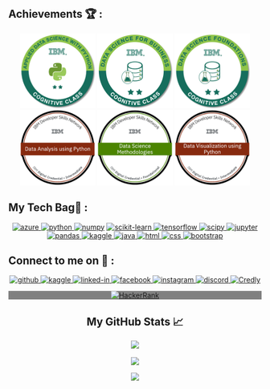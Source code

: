 
<h2 align="left">Achievements 🏆 :</h2>
<p align="center"> <img src="https://github.com/ADVAIT135/ADVAIT135/blob/main/Applied+Data+Science+with+Python.png" / height ="150"> 
 <img src="https://github.com/ADVAIT135/ADVAIT135/blob/main/Data+Sci+Business+Level+2+-+CC+-+2019.png" / height ="150"> 
 <img src="https://github.com/ADVAIT135/ADVAIT135/blob/main/Data+Sci+Foundations+Level+2+-+CC+-+2019.png" / height ="150"> 
 <img src="https://github.com/ADVAIT135/ADVAIT135/blob/main/Data_Analysis_using_Python.png" /height ="150">
 <img src="https://github.com/ADVAIT135/ADVAIT135/blob/main/Data_Science_Methodologies.png" /height ="150">
 <img src="https://github.com/ADVAIT135/ADVAIT135/blob/main/Data_Visualization_Using_Python.png" /height ="150">
</p>
<h2 align="left">My Tech Bag🎒 :</h2>
<p align="center"> <a href="https://azure.microsoft.com/en-in/" target="_blank"><img src = "https://www.vectorlogo.zone/logos/microsoft_azure/microsoft_azure-ar21.svg" alt="azure" width="90" height="40"/> </a>
 <a href="https://www.python.org" target="_blank"><img src = "https://www.vectorlogo.zone/logos/python/python-horizontal.svg" alt = "python" width="90" height="40"/> </a>
 <a href = "https://numpy.org/" target = "_blank"> <img src = "https://www.vectorlogo.zone/logos/numpy/numpy-ar21.svg" alt = "numpy" width="90" height="40"/></a>
 <a href = "https://scikit-learn.org/stable/" target = "_blank"> <img src = "https://upload.wikimedia.org/wikipedia/commons/0/05/Scikit_learn_logo_small.svg" alt = "scikit-learn" width = "90" height = "40"/> </a>
  <a href = "https://www.tensorflow.org/" target = "_blank"> <img src = "https://www.vectorlogo.zone/logos/tensorflow/tensorflow-ar21.svg" alt = "tensorflow" width = "90" height = "40"/> </a>
  <a href = "https://scipy.org/" target = "_blank"> <img src = "https://upload.wikimedia.org/wikipedia/commons/b/b2/SCIPY_2.svg" alt = "scipy" width = "90" height = "40"/> </a>
  <a href = "https://jupyter.org/" target = "_blank"> <img src = "https://www.vectorlogo.zone/logos/jupyter/jupyter-ar21.svg" alt = "jupyter" width = "90" height = "40"/> </a>
  <a href = "https://pandas.pydata.org/" target = "_blank"> <img src = "https://upload.wikimedia.org/wikipedia/commons/e/ed/Pandas_logo.svg" alt = "pandas" width = "90" height = "40"/> </a>
  <a href = "https://www.kaggle.com/" target = "_blank"> <img src = "https://www.vectorlogo.zone/logos/kaggle/kaggle-ar21.svg" alt = "kaggle" width = "90" height = "40"/> </a>
  <a href = "https://www.java.com/en/" target = "_blank"> <img src = "https://www.vectorlogo.zone/logos/java/java-ar21.svg" alt = "java" width = "90" height = "40"/> </a>
  <a href = "https://en.wikipedia.org/wiki/HTML5" target = "_blank"> <img src = "https://www.vectorlogo.zone/logos/w3_html5/w3_html5-ar21.svg" alt = "html" width = "90" height = "40"/> </a>
  <a href = "https://en.wikipedia.org/wiki/CSS" target = "_blank"> <img src = "https://www.vectorlogo.zone/logos/w3_css/w3_css-ar21.svg" alt = "css" width = "90" height = "40"/> </a>
  <a href = "https://getbootstrap.com/" target = "_blank"> <img src = "https://www.vectorlogo.zone/logos/getbootstrap/getbootstrap-ar21.svg" alt = "bootstrap" width = "90" height = "40"/> </a> </p>
 
 <h2 align="left">Connect to me on 🔗 : </h2>
 <p align="center">
 <a href="https://github.com/ADVAIT135" target="_blank"> <img src = "https://www.vectorlogo.zone/logos/github/github-ar21.svg" alt = "github" height = "40"> </a>
  <a href="https://www.kaggle.com/advaitchavan" target="_blank"> <img src = "https://www.vectorlogo.zone/logos/kaggle/kaggle-ar21.svg" alt = "kaggle" height = "40"> </a>
  <a href="https://www.linkedin.com/in/advait-chavan-69928b129/" target="_blank"> <img src = "https://www.vectorlogo.zone/logos/linkedin/linkedin-ar21.svg" alt = "linked-in" height = "40"> </a>
  <a href="https://www.facebook.com/advait.chavan.98/" target="_blank"> <img src = "https://www.vectorlogo.zone/logos/facebook/facebook-ar21.svg" alt = "facebook" height = "40"> </a>
  <a href="https://www.instagram.com/advaitchavan/?hl=en" target="_blank"> <img src = "https://www.vectorlogo.zone/logos/instagram/instagram-ar21.svg" alt = "instagram" height = "40"> </a>
<a href="https://discord.com/channels/@ADVAIT#7159" target = "_blank"><img src = "https://www.vectorlogo.zone/logos/discordapp/discordapp-ar21.svg" alt = "discord" height = "40"> </a>
<a href = "https://www.credly.com/users/advait_chavan_135/badges" target="_blank"><img src = "https://info.credly.com/hs-fs/hubfs/Credly_Logo_Orange_10-Inch.png?width=3000&name=Credly_Logo_Orange_10-Inch.png" alt = "Credly" height = "40"></a>
<p align = "center" style="background-color:Gray;">
<a href = "https://www.hackerrank.com/advaitchavan135?hr_r=1" target = "_blank"><img src = "https://hrcdn.net/fcore/assets/brand/logo-new-white-green-a5cb16e0ae.svg"
alt = "HackerRank" height = "40" width = "200"></a></p>
  
<h2 align="center">My GitHub Stats 📈 </h2>
<p align="center">
<img src="https://visitor-badge.laobi.icu/badge?page_id=ADVAIT135.ADVAIT135" /> </p>
<p align="center"><img align="top" src="https://github-readme-stats.vercel.app/api?username=ADVAIT135&show_icons=true&theme=dracula&include_all_commits=true&count_private=true" /></p>
<p align="center"><img align="top" src="https://github-readme-stats.vercel.app/api/top-langs/?username=ADVAIT135&layout=compact&show_icons=true&theme=radical" /></p>
